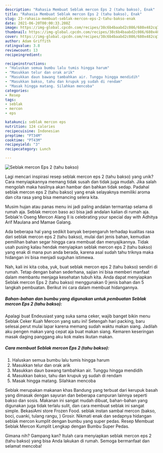 ```yaml
---
description: "Rahasia Membuat Seblak mercon Eps 2 (tahu bakso), Enak"
title: "Rahasia Membuat Seblak mercon Eps 2 (tahu bakso), Enak"
slug: 23-rahasia-membuat-seblak-mercon-eps-2-tahu-bakso-enak
date: 2021-06-20T00:00:33.208Z
image: https://img-global.cpcdn.com/recipes/38c6b4baabd2c086/680x482cq70/seblak-mercon-eps-2-tahu-bakso-foto-resep-utama.jpg
thumbnail: https://img-global.cpcdn.com/recipes/38c6b4baabd2c086/680x482cq70/seblak-mercon-eps-2-tahu-bakso-foto-resep-utama.jpg
cover: https://img-global.cpcdn.com/recipes/38c6b4baabd2c086/680x482cq70/seblak-mercon-eps-2-tahu-bakso-foto-resep-utama.jpg
author: Adam Griffith
ratingvalue: 3.8
reviewcount: 13
recipeingredient:

recipeinstructions:
- "Haluskan semua bumbu lalu tumis hingga harum"
- "Masukkan telur dan orak arik"
- "Masukkan daun bawang tambahkan air. Tunggu hingga mendidih"
- "Masukkan bakso, tahu dan krupuk yg sudah di rendam"
- "Masak hingga matang. Silahkan mencoba"
categories:
- Resep
tags:
- seblak
- mercon
- eps

katakunci: seblak mercon eps 
nutrition: 124 calories
recipecuisine: Indonesian
preptime: "PT34M"
cooktime: "PT43M"
recipeyield: "3"
recipecategory: Lunch

---
```



![Seblak mercon Eps 2 (tahu bakso)](https://img-global.cpcdn.com/recipes/38c6b4baabd2c086/680x482cq70/seblak-mercon-eps-2-tahu-bakso-foto-resep-utama.jpg)

Lagi mencari inspirasi resep seblak mercon eps 2 (tahu bakso) yang unik? Cara menyiapkannya memang tidak susah dan tidak juga mudah. Jika salah mengolah maka hasilnya akan hambar dan bahkan tidak sedap. Padahal seblak mercon eps 2 (tahu bakso) yang enak selayaknya memiliki aroma dan cita rasa yang bisa memancing selera kita.

Musim hujan atau panas menu ini jadi paling andalan termantap selama di rumah aja. Seblak mercon baso aci bisa jadi andalan kalian di rumah aja. Seblak&#39;n Oseng Mercon Alang II is celebrating your special day with Adhitya Arif Maulana and Mamae Galang.

Ada beberapa hal yang sedikit banyak berpengaruh terhadap kualitas rasa dari seblak mercon eps 2 (tahu bakso), mulai dari jenis bahan, kemudian pemilihan bahan segar hingga cara membuat dan menyajikannya. Tidak usah pusing kalau hendak menyiapkan seblak mercon eps 2 (tahu bakso) yang enak di mana pun anda berada, karena asal sudah tahu triknya maka hidangan ini bisa menjadi suguhan istimewa.


Nah, kali ini kita coba, yuk, buat seblak mercon eps 2 (tahu bakso) sendiri di rumah. Tetap dengan bahan sederhana, sajian ini bisa memberi manfaat dalam membantu menjaga kesehatan tubuh kita. Anda dapat menyiapkan Seblak mercon Eps 2 (tahu bakso) menggunakan 0 jenis bahan dan 5 langkah pembuatan. Berikut ini cara dalam membuat hidangannya.

<!--inarticleads1-->

##### Bahan-bahan dan bumbu yang digunakan untuk pembuatan Seblak mercon Eps 2 (tahu bakso):



Apalagi buat Endeusiast yang suka sama ceker, wajib banget bikin menu Seblak Ceker Kuah Mercon yang satu ini! Setengah hari packing, baru selesai.perut mulai lapar karena memang sudah waktu makan siang. Jadilah aku pengen makan yang cepat aja buat makan siang. Kemaren keseringan masak daging panggang aku kok males ikutan makan. 

<!--inarticleads2-->

##### Cara membuat Seblak mercon Eps 2 (tahu bakso):

1. Haluskan semua bumbu lalu tumis hingga harum
1. Masukkan telur dan orak arik
1. Masukkan daun bawang tambahkan air. Tunggu hingga mendidih
1. Masukkan bakso, tahu dan krupuk yg sudah di rendam
1. Masak hingga matang. Silahkan mencoba


Seblak merupakan makanan khas Bandung yang terbuat dari kerupuk basah yang dimasak dengan sayuran dan beberapa campuran lainnya seperti bakso dan sosis. Makanan ini sangat mudah dibuat, bahan-bahan yang digunakan juga tidak terlalu sulit, dan cara membuat seblak ini sangat simple. BekasiAmi store Frozen Food. seblak instan sambal mercon (bakso, boci, cuanki, tulang rangu, ) Grosir. Nikmati enak dan sedapnya hidangan seblak mercon kumplit dengan bumbu yang super pedas. Resep Membuat Seblak Mercon Kumplit Lengkap dengan Bumbu Super Pedas. 

Gimana nih? Gampang kan? Itulah cara menyiapkan seblak mercon eps 2 (tahu bakso) yang bisa Anda lakukan di rumah. Semoga bermanfaat dan selamat mencoba!
